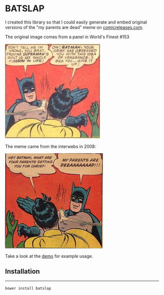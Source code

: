 # BATSLAP

I created this library so that I could easily generate and embed original
versions of the "my parents are dead" meme on
[comicreleases.com](http://comicreleases.com).

The original image comes from a panel in World's Finest #153

![original](src/img/original.jpg)

The meme came from the interwebs in 2008:

![meme](src/img/meme.jpg)

Take a look at the [demo](http://curlee.github.io/batslap/demo/) for example
usage.

## Installation
------

`bower install batslap`